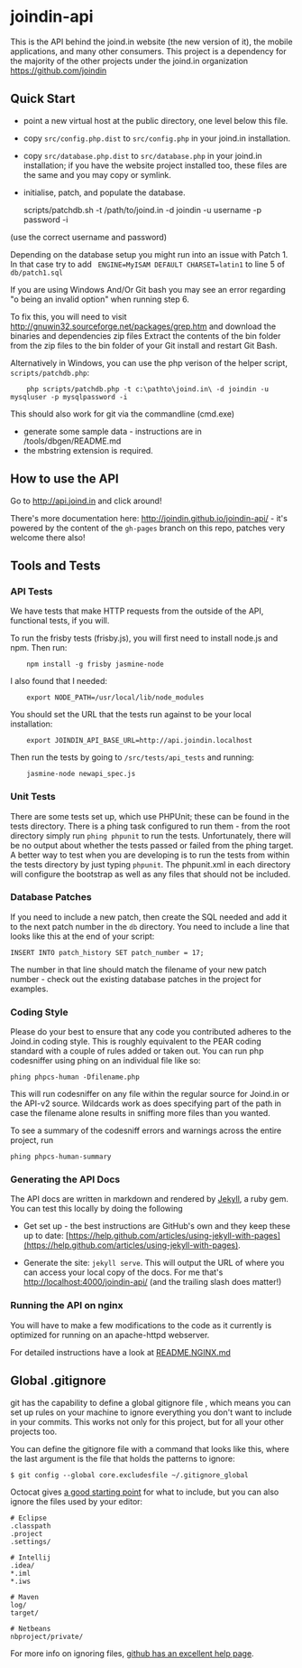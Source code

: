 # joindin-api

This is the API behind the joind.in website (the new version of it), the mobile applications, and many other consumers.  This project is a dependency for the majority of the other projects under the joind.in organization https://github.com/joindin

## Quick Start

 * point a new virtual host at the public directory, one level below this file.
 * copy `src/config.php.dist` to `src/config.php` in your joind.in installation.
 * copy `src/database.php.dist` to `src/database.php` in your joind.in installation; if you have the website project installed too, these files are the same and you may copy or symlink.
 * initialise, patch, and populate the database.

    scripts/patchdb.sh -t /path/to/joind.in -d joindin -u username -p password -i

(use the correct username and password)

Depending on the database setup you might run into an issue with Patch 1.  In that case try to add ``` ENGINE=MyISAM DEFAULT CHARSET=latin1``` to line 5 of ```db/patch1.sql```

If you are using Windows And/Or Git bash you may see an error regarding "o being an invalid option" when running step 6.

To fix this, you will need to visit http://gnuwin32.sourceforge.net/packages/grep.htm and download the binaries and dependencies zip files Extract the contents of the bin folder from the zip files to the bin folder of your Git install and restart Git Bash.

Alternatively in Windows, you can use the php verison of the helper script, `scripts/patchdb.php`:
```
    php scripts/patchdb.php -t c:\pathto\joind.in\ -d joindin -u mysqluser -p mysqlpassword -i
```

This should also work for git via the commandline (cmd.exe)
 * generate some sample data - instructions are in /tools/dbgen/README.md
 * the mbstring extension is required.

## How to use the API

Go to http://api.joind.in and click around!

There's more documentation here: http://joindin.github.io/joindin-api/ - it's powered by the content of the ``gh-pages`` branch on this repo, patches very welcome there also!

## Tools and Tests

### API Tests

We have tests that make HTTP requests from the outside of the API, functional tests, if you will.

To run the frisby tests (frisby.js), you will first need to install node.js and
npm.  Then run:

        npm install -g frisby jasmine-node

I also found that I needed:

        export NODE_PATH=/usr/local/lib/node_modules

You should set the URL that the tests run against to be your local installation:

        export JOINDIN_API_BASE_URL=http://api.joindin.localhost

Then run the tests by going to `/src/tests/api_tests` and running:

        jasmine-node newapi_spec.js

### Unit Tests

There are some tests set up, which use PHPUnit; these can be found in the
tests directory.  There is a phing task
configured to run them - from the root directory simply run `phing phpunit` to run
the tests. Unfortunately, there will be no output about whether the tests passed
or failed from the phing target. A better way to test when you are developing is
to run the tests from within the tests directory by just typing
`phpunit`. The phpunit.xml in each directory will configure the bootstrap as well
as any files that should not be included.

### Database Patches

If you need to include a new patch, then create the SQL needed and add it to the next patch number in the `db` directory. You need to include a line that looks like this at the end of your script:

    INSERT INTO patch_history SET patch_number = 17;  

The number in that line should match the filename of your new patch number - check out the existing database patches in the project for examples.

### Coding Style

Please do your best to ensure that any code you contributed adheres to the
Joind.in coding style. This is roughly equivalent to the PEAR coding standard with
a couple of rules added or taken out. You can run php codesniffer using phing on an
individual file like so:

    phing phpcs-human -Dfilename.php

This will run codesniffer on any file within the regular source for Joind.in or the
API-v2 source. Wildcards work as does specifying part of the path in case the
filename alone results in sniffing more files than you wanted.

To see a summary of the codesniff errors and warnings across the entire project, run

    phing phpcs-human-summary

### Generating the API Docs

The API docs are written in markdown and rendered by [Jekyll](http://jekyllrb.com/), a ruby gem.  You can test this locally by doing the following

* Get set up - the best instructions are GitHub's own and they keep these up to date: [https://help.github.com/articles/using-jekyll-with-pages](https://help.github.com/articles/using-jekyll-with-pages).

* Generate the site: ``jekyll serve``.  This will output the URL of where you can access your local copy of the docs.  For me that's [http://localhost:4000/joindin-api/](http://localhost:4000/joindin-api/) (and the trailing slash does matter!)

### Running the API on nginx

You will have to make a few modifications to the code as it currently is optimized for running on an apache-httpd webserver.

For detailed instructions have a look at [README.NGINX.md](README.NGINX.md)

## Global .gitignore

git has the capability to define a global gitignore file , which means you can 
set up rules on your machine to ignore everything you don't want to include in 
your commits. This works not only for this project, but for all your other
projects too.

You can define the gitignore file with a command that looks like this, where the 
last argument is the file that holds the patterns to ignore: 

    $ git config --global core.excludesfile ~/.gitignore_global

Octocat gives [a good starting point](https://gist.github.com/octocat/9257657) for 
what to include, but you can also ignore the files used by your editor:

    # Eclipse
    .classpath
    .project
    .settings/
    
    # Intellij
    .idea/
    *.iml
    *.iws
        
    # Maven
    log/
    target/

    # Netbeans
    nbproject/private/

For more info on ignoring files, [github has an excellent help page](https://help.github.com/articles/ignoring-files/).
